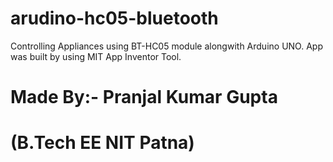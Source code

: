# arudino-hc05-bluetooth
Controlling Appliances using BT-HC05 module alongwith Arduino UNO.
App was built by using MIT App Inventor Tool.
# Made By:-  Pranjal Kumar Gupta
#           (B.Tech EE NIT Patna)
